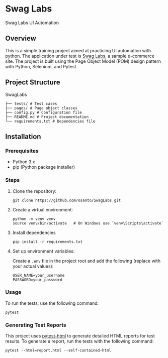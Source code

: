 # Swag Labs
Swag Labs UI Automation

## Overview
This is a simple training project aimed at practicing UI automation with python. 
The application under test is [Swag Labs](https://www.saucedemo.com/), a sample e-commerce site. 
The project is built using the Page Object Model (POM) design pattern with Python, Selenium, and Pytest.

## Project Structure
SwagLabs
```
├── tests/ # Test cases
├── pages/ # Page object classes
├── config.py # Configuration file
├── README.md # Project documentation
└── requirements.txt # Dependencies file
```

## Installation

### Prerequisites
- Python 3.x
- pip (Python package installer)

### Steps
1. Clone the repository:
   ``` 
   git clone https://github.com/osanto/SwagLabs.git
   ```
2. Create a virtual environment:
    ```
    python -m venv venv
    source venv/bin/activate   # On Windows use `venv\Scripts\activate`
    ```
3. Install dependencies
   ``` 
   pip install -r requirements.txt
   ```

4. Set up environment variables:

   Create a `.env` file in the project root and add the following (replace with your actual values):

   ```
   USER_NAME=your_username
   PASSWORD=your_password
   ```

### Usage
To run the tests, use the following command:
```
pytest
```

### Generating Test Reports
This project uses [pytest-html](https://github.com/pytest-dev/pytest-html) to generate detailed HTML reports for test results. To generate a report, run the tests with the following command:

```
pytest --html=report.html --self-contained-html
```